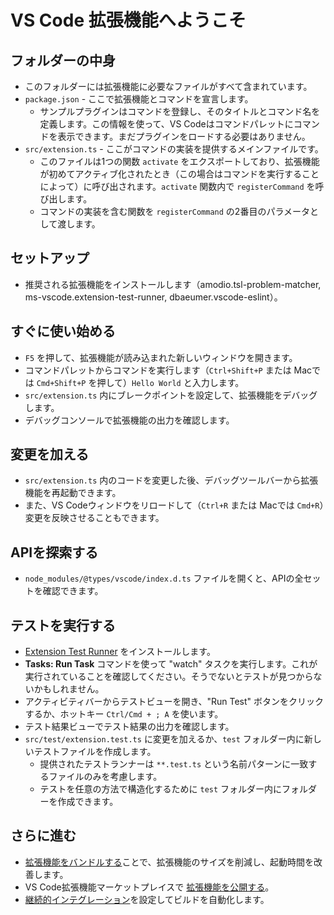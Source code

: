 # VS Code 拡張機能へようこそ

## フォルダーの中身

* このフォルダーには拡張機能に必要なファイルがすべて含まれています。
* `package.json` - ここで拡張機能とコマンドを宣言します。
  * サンプルプラグインはコマンドを登録し、そのタイトルとコマンド名を定義します。この情報を使って、VS Codeはコマンドパレットにコマンドを表示できます。まだプラグインをロードする必要はありません。
* `src/extension.ts` - ここがコマンドの実装を提供するメインファイルです。
  * このファイルは1つの関数 `activate` をエクスポートしており、拡張機能が初めてアクティブ化されたとき（この場合はコマンドを実行することによって）に呼び出されます。`activate` 関数内で `registerCommand` を呼び出します。
  * コマンドの実装を含む関数を `registerCommand` の2番目のパラメータとして渡します。

## セットアップ

* 推奨される拡張機能をインストールします（amodio.tsl-problem-matcher, ms-vscode.extension-test-runner, dbaeumer.vscode-eslint）。

## すぐに使い始める

* `F5` を押して、拡張機能が読み込まれた新しいウィンドウを開きます。
* コマンドパレットからコマンドを実行します（`Ctrl+Shift+P` または Macでは `Cmd+Shift+P` を押して）`Hello World` と入力します。
* `src/extension.ts` 内にブレークポイントを設定して、拡張機能をデバッグします。
* デバッグコンソールで拡張機能の出力を確認します。

## 変更を加える

* `src/extension.ts` 内のコードを変更した後、デバッグツールバーから拡張機能を再起動できます。
* また、VS Codeウィンドウをリロードして（`Ctrl+R` または Macでは `Cmd+R`）変更を反映させることもできます。

## APIを探索する

* `node_modules/@types/vscode/index.d.ts` ファイルを開くと、APIの全セットを確認できます。

## テストを実行する

* [Extension Test Runner](https://marketplace.visualstudio.com/items?itemName=ms-vscode.extension-test-runner) をインストールします。
* **Tasks: Run Task** コマンドを使って "watch" タスクを実行します。これが実行されていることを確認してください。そうでないとテストが見つからないかもしれません。
* アクティビティバーからテストビューを開き、"Run Test" ボタンをクリックするか、ホットキー `Ctrl/Cmd + ; A` を使います。
* テスト結果ビューでテスト結果の出力を確認します。
* `src/test/extension.test.ts` に変更を加えるか、`test` フォルダー内に新しいテストファイルを作成します。
  * 提供されたテストランナーは `**.test.ts` という名前パターンに一致するファイルのみを考慮します。
  * テストを任意の方法で構造化するために `test` フォルダー内にフォルダーを作成できます。

## さらに進む

* [拡張機能をバンドルする](https://code.visualstudio.com/api/working-with-extensions/bundling-extension)ことで、拡張機能のサイズを削減し、起動時間を改善します。
* VS Code拡張機能マーケットプレイスで [拡張機能を公開する](https://code.visualstudio.com/api/working-with-extensions/publishing-extension)。
* [継続的インテグレーション](https://code.visualstudio.com/api/working-with-extensions/continuous-integration)を設定してビルドを自動化します。


